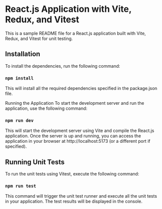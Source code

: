 #  React.js Application with Vite, Redux, and Vitest
This is a sample README file for a React.js application built with Vite, Redux, and Vitest for unit testing.

## Installation
To install the dependencies, run the following command:


### `npm install`
This will install all the required dependencies specified in the package.json file.

Running the Application
To start the development server and run the application, use the following command:


### `npm run dev`
This will start the development server using Vite and compile the React.js application. Once the server is up and running, you can access the application in your browser at http://localhost:5173 (or a different port if specified).

## Running Unit Tests
To run the unit tests using Vitest, execute the following command:

### `npm run test`
This command will trigger the unit test runner and execute all the unit tests in your application. The test results will be displayed in the console.
